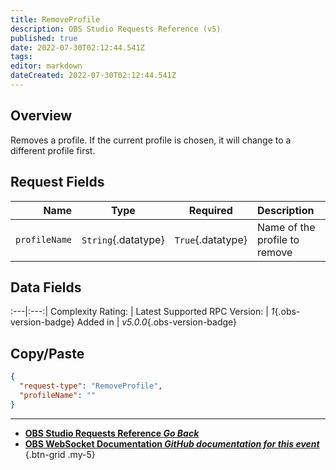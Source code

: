 ```yaml
---
title: RemoveProfile
description: OBS Studio Requests Reference (v5)
published: true
date: 2022-07-30T02:12:44.541Z
tags: 
editor: markdown
dateCreated: 2022-07-30T02:12:44.541Z
---
```


## Overview
Removes a profile. If the current profile is chosen, it will change to a different profile first.

## Request Fields
Name | Type | Required| Description |
----:|:----:|:-------:|:------------|
`profileName` | `String`{.datatype} | `True`{.datatype} | Name of the profile to remove

## Data Fields
:---|:---:|
Complexity Rating: | <span class="stars stars--1"></span>
Latest Supported RPC Version: | *1*{.obs-version-badge}
Added in | *v5.0.0*{.obs-version-badge}

## Copy/Paste
```json
{
  "request-type": "RemoveProfile",
  "profileName": ""
}
```

---

- [<i class="mdi mdi-chevron-left"></i>**OBS Studio Requests Reference *Go Back***](/en/Broadcasters/OBS/Requests)
- [<i class="mdi mdi-github"></i> **OBS WebSocket Documentation *GitHub documentation for this event***](https://github.com/obsproject/obs-websocket/blob/master/docs/generated/protocol.md#removeprofile)
{.btn-grid .my-5}
